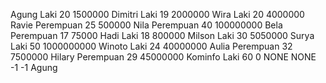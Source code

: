 Agung Laki 20 1500000
Dimitri Laki 19 2000000
Wira Laki 20 4000000
Ravie Perempuan 25 500000
Nila Perempuan 40 100000000
Bela Perempuan 17 75000
Hadi Laki 18 800000
Milson Laki 30 5050000
Surya Laki 50 1000000000
Winoto Laki 24 40000000
Aulia Perempuan 32 7500000
Hilary Perempuan 29 45000000
Kominfo Laki 60 0
NONE NONE -1 -1
Agung